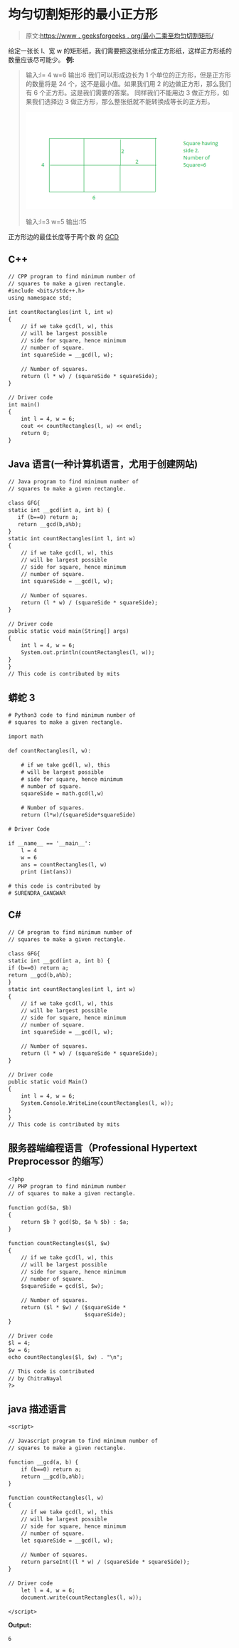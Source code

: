 # 均匀切割矩形的最小正方形

> 原文:[https://www . geeksforgeeks . org/最小二乘至均匀切割矩形/](https://www.geeksforgeeks.org/minimum-squares-to-evenly-cut-a-rectangle/)

给定一张长 l、宽 w 的矩形纸，我们需要把这张纸分成正方形纸，这样正方形纸的数量应该尽可能少。
**例:**

> 输入:l= 4 w=6
> 输出:6
> 我们可以形成边长为 1 个单位的正方形，但是正方形的数量将是 24 个，这不是最小值。如果我们用 2 的边做正方形，那么我们有 6 个正方形。这是我们需要的答案。
> 同样我们不能用边 3 做正方形，如果我们选择边 3 做正方形，那么整张纸就不能转换成等长的正方形。
> 
> ![img](img/8005299009748f4c9cd9e77a4f6d6b1d.png)
> 
> 输入:l=3 w=5
> 输出:15

正方形边的最佳长度等于两个数
的 [GCD](https://www.geeksforgeeks.org/basic-and-extended-euclidean-algorithms/)

## C++

```
// CPP program to find minimum number of
// squares to make a given rectangle.
#include <bits/stdc++.h>
using namespace std;

int countRectangles(int l, int w)
{
    // if we take gcd(l, w), this
    // will be largest possible
    // side for square, hence minimum
    // number of square.
    int squareSide = __gcd(l, w);

    // Number of squares.
    return (l * w) / (squareSide * squareSide);
}

// Driver code
int main()
{
    int l = 4, w = 6;
    cout << countRectangles(l, w) << endl;
    return 0;
}
```

## Java 语言(一种计算机语言，尤用于创建网站)

```
// Java program to find minimum number of
// squares to make a given rectangle.

class GFG{
static int __gcd(int a, int b) {
   if (b==0) return a;
   return __gcd(b,a%b);
}
static int countRectangles(int l, int w)
{
    // if we take gcd(l, w), this
    // will be largest possible
    // side for square, hence minimum
    // number of square.
    int squareSide = __gcd(l, w);

    // Number of squares.
    return (l * w) / (squareSide * squareSide);
}

// Driver code
public static void main(String[] args)
{
    int l = 4, w = 6;
    System.out.println(countRectangles(l, w));
}
}
// This code is contributed by mits
```

## 蟒蛇 3

```
# Python3 code to find minimum number of
# squares to make a given rectangle.

import math

def countRectangles(l, w):

    # if we take gcd(l, w), this
    # will be largest possible
    # side for square, hence minimum
    # number of square.
    squareSide = math.gcd(l,w)

    # Number of squares.
    return (l*w)/(squareSide*squareSide)

# Driver Code

if __name__ == '__main__':
    l = 4
    w = 6
    ans = countRectangles(l, w)
    print (int(ans))

# this code is contributed by
# SURENDRA_GANGWAR
```

## C#

```
// C# program to find minimum number of
// squares to make a given rectangle.

class GFG{
static int __gcd(int a, int b) {
if (b==0) return a;
return __gcd(b,a%b);
}
static int countRectangles(int l, int w)
{
    // if we take gcd(l, w), this
    // will be largest possible
    // side for square, hence minimum
    // number of square.
    int squareSide = __gcd(l, w);

    // Number of squares.
    return (l * w) / (squareSide * squareSide);
}

// Driver code
public static void Main()
{
    int l = 4, w = 6;
    System.Console.WriteLine(countRectangles(l, w));
}
}
// This code is contributed by mits
```

## 服务器端编程语言（Professional Hypertext Preprocessor 的缩写）

```
<?php
// PHP program to find minimum number
// of squares to make a given rectangle.

function gcd($a, $b)
{
    return $b ? gcd($b, $a % $b) : $a;
}

function countRectangles($l, $w)
{
    // if we take gcd(l, w), this
    // will be largest possible
    // side for square, hence minimum
    // number of square.
    $squareSide = gcd($l, $w);

    // Number of squares.
    return ($l * $w) / ($squareSide *
                        $squareSide);
}

// Driver code
$l = 4;
$w = 6;
echo countRectangles($l, $w) . "\n";

// This code is contributed
// by ChitraNayal
?>
```

## java 描述语言

```
<script>

// Javascript program to find minimum number of
// squares to make a given rectangle.

function __gcd(a, b) {
    if (b==0) return a;
    return __gcd(b,a%b);
}

function countRectangles(l, w)
{
    // if we take gcd(l, w), this
    // will be largest possible
    // side for square, hence minimum
    // number of square.
    let squareSide = __gcd(l, w);

    // Number of squares.
    return parseInt((l * w) / (squareSide * squareSide));
}

// Driver code
    let l = 4, w = 6;
    document.write(countRectangles(l, w));

</script>
```

**Output:** 

```
6
```